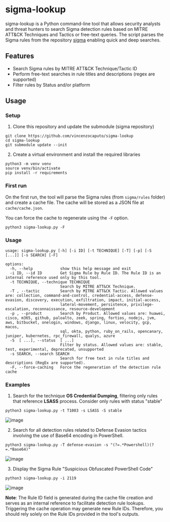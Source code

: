 # sigma-lookup

sigma-lookup is a Python command-line tool that allows security analysts and threat hunters to search Sigma detection rules based on MITRE ATT&CK Techniques and Tactics or free-text queries.
The script parses the Sigma rules from the repository [sigma](https://github.com/SigmaHQ/sigma) enabling quick and deep searches.

## Features

- Search Sigma rules by MITRE ATT&CK Technique/Tactic ID
- Perform free-text searches in rule titles and descriptions (regex are supported)
- Filter rules by Status and/or platform

## Usage

### Setup

1. Clone this repository and update the submodule (sigma repository)

```
git clone https://github.com/vincenzocaputo/sigma-lookup
cd sigma-lookup
git submodule update --init
```

2. Create a virtual environment and install the required libraries

```
python3 -m venv venv
source venv/bin/activate
pip install -r requirements
```

### First run

On the first run, the tool will parse the Sigma rules (from `sigma/rules` folder) and create a cache file. The cache will be stored as a JSON file at `cache/cache.json`.

You can force the cache to regenerate using the `-F` option.

```
python3 sigma-lookup.py -F
```

### Usage

```
usage: sigma-lookup.py [-h] [-i ID] [-t TECHNIQUE] [-T] [-p] [-S  [...]] [-s SEARCH] [-F]

options:
  -h, --help            show this help message and exit
  -i ID, --id ID        Get Sigma Rule by Rule ID. The Rule ID is an internal reference used only by this tool.
  -t TECHNIQUE, --technique TECHNIQUE
                        Search by MITRE ATT&CK Technique.
  -T , --tactic         Search by MITRE ATT&CK Tactic. Allowed values are: collection, command-and-control, credential-access, defense-evasion, discovery, execution, exfiltration, impact, initial-access,
                        lateral-movement, persistence, privilege-escalation, reconnaissance, resource-development
  -p , --product        Search by Product. Allowed values are: huawei, cisco, m365, github, paloalto, zeek, spring, fortios, nodejs, jvm, aws, bitbucket, onelogin, windows, django, linux, velocity, gcp, macos,
                        sql, okta, python, ruby_on_rails, opencanary, juniper, kubernetes, rpc_firewall, qualys, azure
  -S  [ ...], --status  [ ...]
                        Filter by status. Allowed values are: stable, test, experimental, deprecated, unsupported
  -s SEARCH, --search SEARCH
                        Search for free text in rule titles and descriptions (RegEx are supported).
  -F, --force-caching   Force the regeneration of the detection rule cache
```

### Examples

1. Search for the technique **OS Credential Dumping**, filtering only rules that reference **LSASS** process. Consider only rules with status "stable"

```
python3 sigma-lookup.py -t T1003 -s LSASS -S stable
```
![image](https://github.com/user-attachments/assets/78ad648d-60df-4c10-b02d-38abc4b6524c)


2. Search for all detection rules related to Defense Evasion tactics involving the use of Base64 encoding in PowerShell.
```
python3 sigma-lookup.py -T defense-evasion -s "(?=.*Powershell)(?=.*Base64)"
```
![image](https://github.com/user-attachments/assets/83e081c3-3a01-429f-a7eb-16ba878fb571)


3. Display the Sigma Rule "Suspicious Obfuscated PowerShell Code"
```
python3 sigma-lookup.py -i 2119
```
![image](https://github.com/user-attachments/assets/e40f19a1-fdb0-4834-85b1-acb6a3ed5d5f)

**Note**: The Rule ID field is generated during the cache file creation and serves as an internal reference to facilitate detection rule lookups. Triggering the cache operation may generate new Rule IDs. Therefore, you should rely solely on the Rule IDs provided in the tool's outputs.
